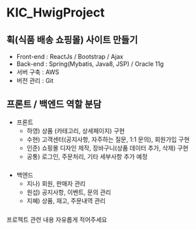 ﻿# KIC_HwigProject

## 휙(식품 배송 쇼핑몰) 사이트 만들기
- Front-end : ReactJs / Bootstrap / Ajax
- Back-end : Spring(Mybatis, Java8, JSP) / Oracle 11g
- 서버 구축 : AWS
- 버전 관리 : Git

## 프론트 / 백엔드 역할 분담
- 프론트 
  - 하영) 상품 (카테고리, 상세페이지) 구현
  - 수현) 고객센터(공지사항, 자주하는 질문, 1:1 문의), 회원가입 구현
  - 인준) 쇼핑몰 디자인 제작, 장바구니(상품 데이터 추가, 삭제) 구현
  - 공통) 로그인, 주문처리, 기타 세부사항 추가 예정
#####
- 백엔드
  - 지나) 회원, 판매자 관리
  - 원섭) 공지사항, 이벤트, 문의 관리
  - 지혜) 상품, 재고, 주문내역 관리
#####
프로젝트 관련 내용 자유롭게 적어주세요
